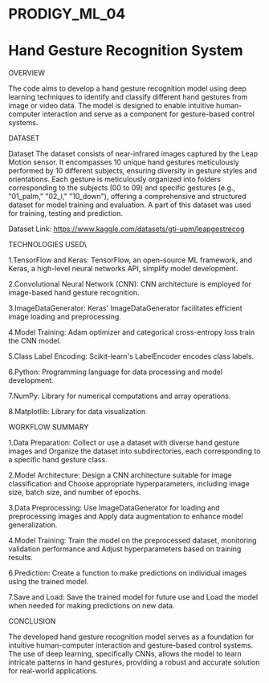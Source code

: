 # PRODIGY_ML_04
# Hand Gesture Recognition System

OVERVIEW

The code aims to develop a hand gesture recognition model using deep learning techniques to identify and classify different hand gestures from image or video data. The model is designed to enable intuitive human-computer interaction and serve as a component for gesture-based control systems.

DATASET

Dataset The dataset consists of near-infrared images captured by the Leap Motion sensor. It encompasses 10 unique hand gestures meticulously performed by 10 different subjects, ensuring diversity in gesture styles and orientations. Each gesture is meticulously organized into folders corresponding to the subjects (00 to 09) and specific gestures (e.g., "01_palm," "02_l," "10_down"), offering a comprehensive and structured dataset for model training and evaluation. A part of this dataset was used for training, testing and prediction.

Dataset Link: https://www.kaggle.com/datasets/gti-upm/leapgestrecog

TECHNOLOGIES USED\

1.TensorFlow and Keras: TensorFlow, an open-source ML framework, and Keras, a high-level neural networks API, simplify model development.

2.Convolutional Neural Network (CNN): CNN architecture is employed for image-based hand gesture recognition.

3.ImageDataGenerator: Keras' ImageDataGenerator facilitates efficient image loading and preprocessing.

4.Model Training: Adam optimizer and categorical cross-entropy loss train the CNN model.

5.Class Label Encoding: Scikit-learn's LabelEncoder encodes class labels.

6.Python: Programming language for data processing and model development.

7.NumPy: Library for numerical computations and array operations.

8.Matplotlib: Library for data visualization

WORKFLOW SUMMARY 

1.Data Preparation: Collect or use a dataset with diverse hand gesture images and Organize the dataset into subdirectories, each corresponding to a specific hand gesture class.

2.Model Architecture: Design a CNN architecture suitable for image classification and Choose appropriate hyperparameters, including image size, batch size, and number of epochs.

3.Data Preprocessing: Use ImageDataGenerator for loading and preprocessing images and Apply data augmentation to enhance model generalization.

4.Model Training: Train the model on the preprocessed dataset, monitoring validation performance and Adjust hyperparameters based on training results.

6.Prediction: Create a function to make predictions on individual images using the trained model.

7.Save and Load: Save the trained model for future use and Load the model when needed for making predictions on new data.

CONCLUSION

The developed hand gesture recognition model serves as a foundation for intuitive human-computer interaction and gesture-based control systems. The use of deep learning, specifically CNNs, allows the model to learn intricate patterns in hand gestures, providing a robust and accurate solution for real-world applications.
